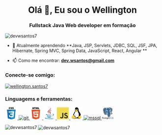 
<h1 align="center">Olá 👋, Eu sou o Wellington</h1>
<h3 align="center">Fullstack Java Web developer em formação</h3>

<p align="left"> <img src="https://komarev.com/ghpvc/?username=devwsantos7&label=Profile%20views&color=0e75b6&style=flat" alt="devwsantos7" /> </p>

- 🌱 Atualmente aprendendo **Java, JSP, Servlets, JDBC, SQL, JSF, JPA, Hibernate, Spring MVC, Spring Data, JavaScript, React, Angular **

- 📫 Como me encontrar: **dev.wsantos@gmail.com**

<h3 align="left">Conecte-se comigo:</h3>
<p align="left">
<a href="https://linkedin.com/in/wellington-santos7" target="blank"><img align="center" src="https://raw.githubusercontent.com/rahuldkjain/github-profile-readme-generator/master/src/images/icons/Social/linked-in-alt.svg" alt="wellington.santos7" height="30" width="40" /></a>
</p>

<h3 align="left">Linguagems e ferramentas:</h3>
<p align="left"> <a href="https://www.w3schools.com/css/" target="_blank" rel="noreferrer"> <img src="https://raw.githubusercontent.com/devicons/devicon/master/icons/css3/css3-original-wordmark.svg" alt="css3" width="40" height="40"/> </a> <a href="https://git-scm.com/" target="_blank" rel="noreferrer"> <img src="https://www.vectorlogo.zone/logos/git-scm/git-scm-icon.svg" alt="git" width="40" height="40"/> </a> <a href="https://www.w3.org/html/" target="_blank" rel="noreferrer"> <img src="https://raw.githubusercontent.com/devicons/devicon/master/icons/html5/html5-original-wordmark.svg" alt="html5" width="40" height="40"/> </a> <a href="https://www.java.com" target="_blank" rel="noreferrer"> <img src="https://raw.githubusercontent.com/devicons/devicon/master/icons/java/java-original.svg" alt="java" width="40" height="40"/> </a> <a href="https://developer.mozilla.org/en-US/docs/Web/JavaScript" target="_blank" rel="noreferrer"> <img src="https://raw.githubusercontent.com/devicons/devicon/master/icons/javascript/javascript-original.svg" alt="javascript" width="40" height="40"/> </a> <a href="https://www.linux.org/" target="_blank" rel="noreferrer"> <img src="https://raw.githubusercontent.com/devicons/devicon/master/icons/linux/linux-original.svg" alt="linux" width="40" height="40"/> </a> <a href="https://www.microsoft.com/en-us/sql-server" target="_blank" rel="noreferrer"> <img src="https://www.svgrepo.com/show/303229/microsoft-sql-server-logo.svg" alt="mssql" width="40" height="40"/> </a> <a href="https://www.postgresql.org" target="_blank" rel="noreferrer"> <img src="https://raw.githubusercontent.com/devicons/devicon/master/icons/postgresql/postgresql-original-wordmark.svg" alt="postgresql" width="40" height="40"/> </a> </p>

<p><img align="left" src="https://github-readme-stats.vercel.app/api/top-langs?username=devwsantos7&show_icons=true&locale=en&layout=compact" alt="devwsantos7" /></p>

<p>&nbsp;<img align="center" src="https://github-readme-stats.vercel.app/api?username=devwsantos7&show_icons=true&locale=en" alt="devwsantos7" /></p>
